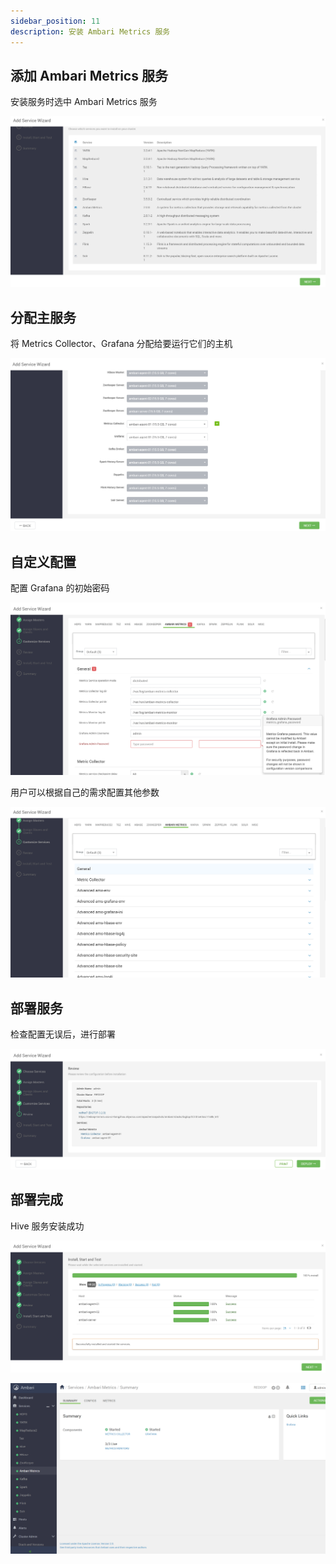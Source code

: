 ```yaml
---
sidebar_position: 11
description: 安装 Ambari Metrics 服务
---
```


## 添加 Ambari Metrics 服务

安装服务时选中 Ambari Metrics 服务

![11-1](./img/11-1.png)

## 分配主服务

将 Metrics Collector、Grafana 分配给要运行它们的主机

![11-2](./img/11-2.png)

## 自定义配置

配置 Grafana 的初始密码

![11-3](./img/11-3.png)

用户可以根据自己的需求配置其他参数

![11-4](./img/11-4.png)

## 部署服务

检查配置无误后，进行部署

![11-5](./img/11-5.png)

## 部署完成

Hive 服务安装成功

![11-6](./img/11-6.png)

![11-7](./img/11-7.png)